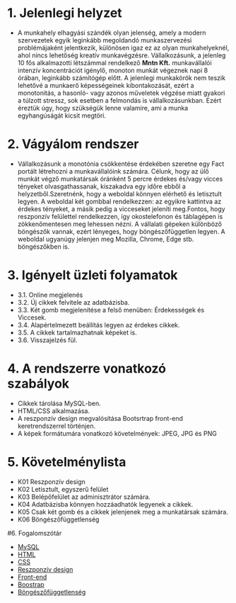 # 1. Jelenlegi helyzet
- A munkahely elhagyási szándék olyan jelenség, amely a modern szervezetek egyik leginkább megoldandó munkaszervezési problémájaként jelentkezik, különösen igaz ez az olyan munkahelyeknél, ahol nincs lehetőség kreatív munkavégzésre. 
 Vállalkozásunk, a jelenleg 10 fős alkalmazotti létszámmal rendelkező **Mntn Kft.** munkavállalói intenzív koncentrációt igénylő, monoton munkát végeznek napi 8 órában, leginkább számítógép előtt. 
 A jelenlegi munkakörök nem teszik lehetővé a munkaerő képességeinek kibontakozását, ezért a monotonitás, a hasonló- vagy azonos műveletek végzése miatt gyakori a túlzott stressz, sok esetben a felmondás is vállalkozásunkban.
 Ezért éreztük úgy, hogy szükségük lenne valamire, ami a munka egyhangúságát kicsit megtöri.
 
# 2. Vágyálom rendszer
- Vállalkozásunk a monotónia csökkentése érdekében szeretne egy Fact portált létrehozni a munkavállalóink számára. Célunk, hogy az ülő munkát végző munkatársak óránként 5 percre érdekes 
és/vagy vicces tényeket olvasgathassanak, kiszakadva egy időre ebből a helyzetből.Szeretnénk, hogy a weboldal könnyen elérhető és letisztult legyen. A weboldal két gombbal rendelkezzen: az egyikre kattintva az érdekes tényeket, a másik pedig a vicceseket jeleníti meg.Fontos, hogy reszponzív felülettel rendelkezzen, így okostelefonon és táblagépen is zökkenőmentesen meg lehessen nézni. A vállalati gépeken különböző böngészők vannak, ezért lényeges, hogy böngészőfüggetlen legyen. A weboldal ugyanúgy jelenjen meg Mozilla, Chrome, Edge stb. böngészőkben is.

# 3. Igényelt üzleti folyamatok
-    3.1.	Online megjelenés 
-    3.2.	Új cikkek felvitele az adatbázisba.
-    3.3.	Két gomb megjelenítése a felső menüben: Érdekességek és Viccesek. 
-    3.4. 	Alapértelmezett beállítás legyen az érdekes cikkek.
-    3.5.	A cikkek tartalmazhatnak képeket is.
-    3.6.	Visszajelzés fül.

# 4.	A rendszerre vonatkozó szabályok
- Cikkek tárolása MySQL-ben.
- HTML/CSS alkalmazása.
- A reszponzív design megvalósítása Bootsrtrap front-end keretrendszerrel történjen.
- A képek formátumára vonatkozó követelmények: JPEG, JPG és PNG

# 5.	Követelménylista
- K01 Reszponzív design
- K02 Letisztult, egyszerű felület
- K03 Belépőfelület az adminisztrátor számára.
- K04 Adatbázisba könnyen hozzáadhatók legyenek a cikkek.
- K05 Csak két gomb és a cikkek jelenjenek meg a munkatársak számára.
- K06 Böngészőfüggetlenség

#6. Fogalomszótár

- [MySQL](https://en.wikipedia.org/wiki/MySQL)
- [HTML](https://hu.wikipedia.org/wiki/HTML)
- [CSS](https://hu.wikipedia.org/wiki/Cascading_Style_Sheets)
- [Reszponzív design](https://en.wikipedia.org/wiki/Responsive_web_design)
- [Front-end](https://en.wikipedia.org/wiki/Front-end_web_development)
- [Boostrap](https://en.wikipedia.org/wiki/Bootstrap_(front-end_framework))
- [Böngészőfüggetlenség](https://en.wikipedia.org/wiki/Cross-browser_compatibility)
